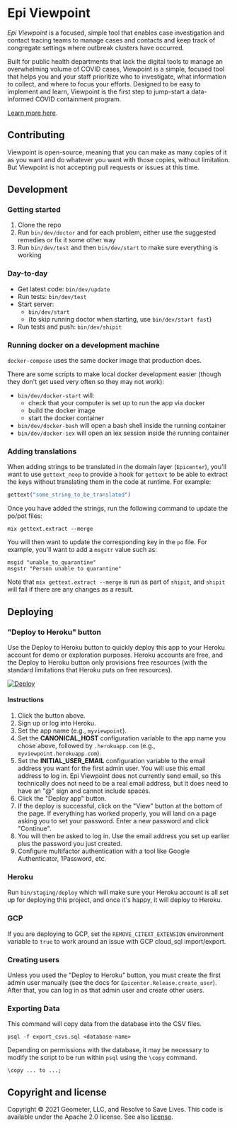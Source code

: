 # Epi Viewpoint

_Epi Viewpoint_ is a focused, simple tool that enables case investigation and contact tracing 
teams to manage cases and contacts and keep track of congregate settings where outbreak clusters 
have occurred.

Built for public health departments that lack the digital tools to manage an overwhelming 
volume of COVID cases, Viewpoint is a simple, focused tool that helps you and your staff 
prioritize who to investigate, what information to collect, and where to focus your efforts. 
Designed to be easy to implement and learn, Viewpoint is the first step to jump-start a 
data-informed COVID containment program.

[Learn more here](https://preventepidemics.org/covid19/us-response/digital-products/epi-viewpoint/).


## Contributing

Viewpoint is open-source, meaning that you can make as many copies of it as you want and do 
whatever you want with those copies, without limitation. But Viewpoint is not accepting 
pull requests or issues at this time.


## Development

### Getting started

1. Clone the repo
2. Run `bin/dev/doctor` and for each problem, either use the suggested remedies or fix it some other way
3. Run `bin/dev/test` and then `bin/dev/start` to make sure everything is working

### Day-to-day

* Get latest code: `bin/dev/update`
* Run tests: `bin/dev/test`
* Start server:
  * `bin/dev/start`
  * (to skip running doctor when starting, use `bin/dev/start fast`)
* Run tests and push: `bin/dev/shipit`

### Running docker on a development machine 

`docker-compose` uses the same docker image that production does.

There are some scripts to make local docker development easier (though they don't get used very often so they may not work):

* `bin/dev/docker-start` will:
  * check that your computer is set up to run the app via docker
  * build the docker image
  * start the docker container
* `bin/dev/docker-bash` will open a bash shell inside the running container
* `bin/dev/docker-iex` will open an iex session inside the running container

### Adding translations

When adding strings to be translated in the domain layer (`Epicenter`), you'll want to use `gettext_noop` to provide a 
hook for `gettext` to be able to extract the keys without translating them in the code at runtime. For example:

```elixir
gettext("some_string_to_be_translated")
```

Once you have added the strings, run the following command to update the po/pot files:

```shell
mix gettext.extract --merge
```

You will then want to update the corresponding key in the `po` file. For example, you'll want to add a `msgstr` value such as:

```gettext
msgid "unable_to_quarantine"
msgstr "Person unable to quarantine"
```

Note that `mix gettext.extract --merge` is run as part of `shipit`, and `shipit` will fail if there are any changes as a result. 


## Deploying

### "Deploy to Heroku" button

Use the Deploy to Heroku button to quickly deploy this app to your Heroku account for demo or exploration purposes.
Heroku accounts are free, and the Deploy to Heroku button only provisions free resources (with the standard limitations
that Heroku puts on free resources).

<a href="https://heroku.com/deploy?template=https://github.com/geometricservices/epi-viewpoint/tree/wip-heroku">
  <img src="https://www.herokucdn.com/deploy/button.svg" alt="Deploy">
</a>

#### Instructions

1. Click the button above.
1. Sign up or log into Heroku.
1. Set the app name (e.g., `myviewpoint`).
1. Set the **CANONICAL_HOST** configuration variable to the app name you chose above, 
   followed by `.herokuapp.com` (e.g., `myviewpoint.herokuapp.com`).
1. Set the **INITIAL_USER_EMAIL** configuration variable to the email address you want for the first admin user.
   You will use this email address to log in. 
   Epi Viewpoint does not currently send email, so this technically does not need to be a real email address,
   but it does need to have an "@" sign and cannot include spaces.
1. Click the "Deploy app" button.
1. If the deploy is successful, click on the "View" button at the bottom of the page. 
   If everything has worked properly, you will land on a page asking you to set your password. 
   Enter a new password and click "Continue".
1. You will then be asked to log in. Use the email address you set up earlier plus the password you just created.
1. Configure multifactor authentication with a tool like Google Authenticator, 1Password, etc. 

### Heroku

Run `bin/staging/deploy` which will make sure your Heroku account is all set up for deploying this project, and once
it's happy, it will deploy to Heroku.

### GCP

If you are deploying to GCP, set the `REMOVE_CITEXT_EXTENSION` environment variable to `true` to work around an issue with
GCP cloud_sql import/export.

### Creating users

Unless you used the "Deploy to Heroku" button, you must create the first admin user manually (see the docs 
for `Epicenter.Release.create_user`). After that, you can log in as that admin user and create other users.

### Exporting Data

This command will copy data from the database into the CSV files.

```
psql -f export_csvs.sql <database-name>
```

Depending on permissions with the database, it may be necessary to modify the script to be run within `psql` using the
`\copy` command.

```
\copy ... to ...;
```

## Copyright and license

Copyright © 2021 Geometer, LLC, and Resolve to Save Lives. This code is available under the Apache 2.0 license.
See also [license](LICENSE.txt).
